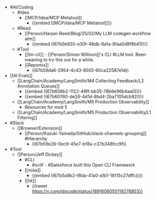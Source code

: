 - #AI/Coding
	- #Idea
		- [[MCP/Idea/MCP Metatool]]
			- {{embed [[MCP/Idea/MCP Metatool]]}}
	- #Read
		- [[Person/Harper Reed/Blog/25/02/My LLM codegen workflow atm]]
			- {{embed ((67b5b920-e30f-48db-8a1a-8faa0d8f8b41))}}
	- #Tool
		- [[llm-cli]] - [[Person/Simon Willison]]'s CLI #LLM tool. Been meaning to try this out for a while.
		- [[Repomix]]
			- ((67b59da6-2954-4c43-8505-60ca22587e1d))
- [[AI Evals]]
	- [[LangChain/Academy/LangSmith/M4 Collecting Feedback/L2 Annotation Queues]]
		- {{embed ((67b606b2-1122-46ff-bb35-78b6e96b4aa0))}}
		- {{embed ((67b60760-de26-4d1d-8bd4-2ba7105dcb92))}}
	- [[LangChain/Academy/LangSmith/M5 Production Observability]]
		- Resources for mod 5
	- [[LangChain/Academy/LangSmith/M5 Production Observability/L1 Filtering]]
- #Slack
	- [[Browser/Extension]]
		- [[Person/Kazuki Yamada/GitHub/slack-channels-grouping]] #Hierarchy
			- ((67b59e26-0ec9-45e7-bf8a-c37b348fcc9f))
- #Tool
	- [[Person/Jeff Dickey]]
		- #CLI
			- #oclif - #Salesforce built this Open CLI Framework
		- [[mise]]
			- {{embed ((67b5a9b2-f8da-41a0-a1b1-18115c27dffc))}}
		- [[hk]]
			- {{tweet https://x.com/jdxcode/status/1891606050119278853}}